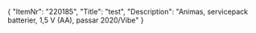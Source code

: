 {
  "ItemNr": "220185",
  "Title": "test",
  "Description": "Animas, servicepack batterier, 1,5 V (AA), passar 2020/Vibe"
}